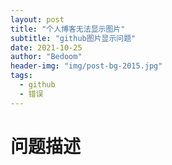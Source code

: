 ```yaml
---
layout: post
title: "个人博客无法显示图片"
subtitle: "github图片显示问题"
date: 2021-10-25
author: "Bedoom"
header-img: "img/post-bg-2015.jpg"
tags: 
  - github
  - 错误 
---
```


# 问题描述

